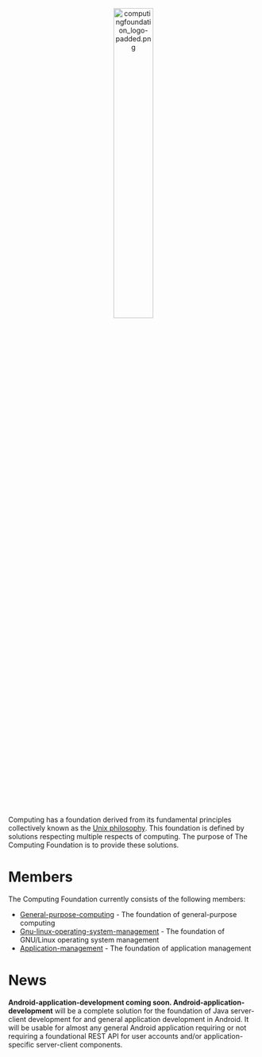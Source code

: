 
<div align='center'>
  <img src='https://raw.githubusercontent.com/computingfoundation/home/images/computingfoundation_logo-padded.png' width='40%' alt='computingfoundation_logo-padded.png'>
</div>
<br><br><br>

Computing has a foundation derived from its fundamental principles collectively known as the [Unix philosophy](http://www.linfo.org/unix_philosophy.html). This foundation is defined by solutions respecting multiple respects of computing. The purpose of The Computing Foundation is to provide these solutions.

# Members

The Computing Foundation currently consists of the following members:

* [General-purpose-computing](https://github.com/computingfoundation/general-purpose-computing) - The foundation of general-purpose computing
* [Gnu-linux-operating-system-management](https://github.com/computingfoundation/gnu-linux-operating-system-management) - The foundation of GNU/Linux operating system management
* [Application-management](https://github.com/computingfoundation/application-management) - The foundation of application management

# News

**Android-application-development coming soon. Android-application-development** will be a complete solution for the foundation of Java server-client development for and general application development in Android. It will be usable for almost any general Android application requiring or not requiring a foundational REST API for user accounts and/or application-specific server-client components.

